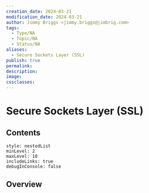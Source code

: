 ```yaml
---
creation_date: 2024-03-21
modification_date: 2024-03-21
author: Jimmy Briggs <jimmy.briggs@jimbrig.com>
tags:
  - Type/NA
  - Topic/NA
  - Status/NA
aliases:
  - Secure Sockets Layer (SSL)
publish: true
permalink:
description:
image:
cssclasses:
---
```



# Secure Sockets Layer (SSL)

## Contents

```table-of-contents
style: nestedList
minLevel: 2
maxLevel: 10
includeLinks: true
debugInConsole: false
```

## Overview

